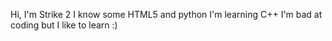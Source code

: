 Hi, I'm Strike 2
I know some HTML5 and python
I'm learning C++
I'm bad at coding but I like to learn :)
